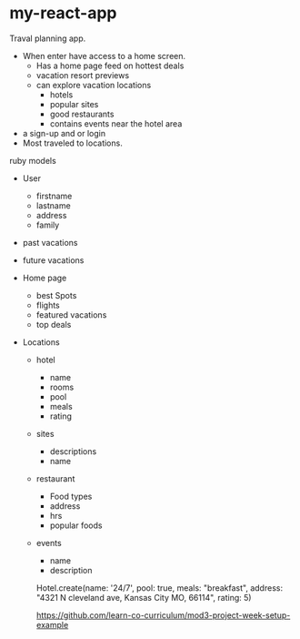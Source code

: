 # my-react-app

Traval planning app.

- When enter have access to a home screen.
  - Has a home page feed on hottest deals
  - vacation resort previews
  - can explore vacation locations
    - hotels
    - popular sites
    - good restaurants
    - contains events near the hotel area
- a sign-up and or login
- Most traveled to locations.

ruby models

- User
  - firstname
  - lastname
  - address
  - family
- past vacations
- future vacations
- Home page
  - best Spots
  - flights
  - featured vacations
  - top deals
- Locations

  - hotel
    - name
    - rooms
    - pool
    - meals
    - rating
  - sites
    - descriptions
    - name
  - restaurant
    - Food types
    - address
    - hrs
    - popular foods
  - events

    - name
    - description

    Hotel.create(name: '24/7', pool: true, meals: "breakfast", address: "4321 N cleveland ave, Kansas City MO, 66114", rating: 5)

    https://github.com/learn-co-curriculum/mod3-project-week-setup-example
